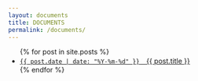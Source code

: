 ```yaml
---
layout: documents
title: DOCUMENTS
permalink: /documents/
---
```



<ul>
{% for post in site.posts %}
  <li>
    <a href="{{ post.url }}"><code>{{ post.date | date: "%Y-%m-%d" }}</code>　{{ post.title }}</a>
  </li>
{% endfor %}
</ul>
